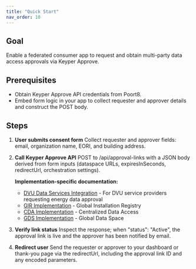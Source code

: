 ```yaml
---
title: "Quick Start"
nav_order: 10
---
```


## Goal

Enable a federated consumer app to request and obtain multi-party data access approvals via Keyper Approve.

## Prerequisites

- Obtain Keyper Approve API credentials from Poort8.
- Embed form logic in your app to collect requester and approver details and construct the POST body.

## Steps

1. **User submits consent form**
   Collect requester and approver fields: email, organization name, EORI, and building address.
2. **Call Keyper Approve API**
   POST to /api/approval-links with a JSON body derived from form inputs (dataspace URLs, expiresInSeconds, redirectUrl, orchestration settings).

   **Implementation-specific documentation:**
   - [DVU Data Services Integration](implementations/dvu/context.html) - For DVU service providers requesting energy data approval
   - [GIR Implementation](implementations/gir/context.html) - Global Installation Registry
   - [CDA Implementation](implementations/cda/context.html) - Centralized Data Access
   - [GDS Implementation](implementations/gds/context.html) - Global Data Space
3. **Verify link status**
   Inspect the response; when "status": "Active", the approval link is live and the approver has been notified by email.
4. **Redirect user**
   Send the requester or approver to your dashboard or thank-you page via the redirectUrl, including the approval link ID and any encoded parameters.
